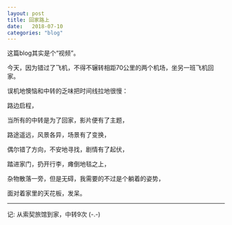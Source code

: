 ```yaml
---
layout: post
title: 回家路上
date:   2018-07-10
categories: "blog"
---
```


这篇blog其实是个“视频”。  

今天，因为错过了飞机，不得不辗转相距70公里的两个机场，坐另一班飞机回家。  

误机地懊恼和中转的乏味把时间线拉地很慢：  

路边启程， 

当所有的中转是为了回家，影片便有了主题，  

路途遥远，风景各异，场景有了变换，  

偶尔错了方向，不安地寻找，剧情有了起伏，   

踏进家门，扔开行李，瘫倒地毯之上，

杂物散落一旁，但是无碍，我需要的不过是个躺着的姿势，   

面对着家里的天花板，发呆。 

---------------
记: 从索契旅馆到家，中转9次 (-.-)








